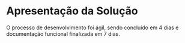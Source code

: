 # Apresentação da Solução

O processo de desenvolvimento foi ágil, sendo concluído em 4 dias e documentação funcional finalizada em 7 dias.
